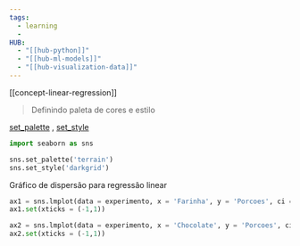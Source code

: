 ```yaml
---
tags:
  - learning
  - 
HUB:
  - "[[hub-python]]"
  - "[[hub-ml-models]]"
  - "[[hub-visualization-data]]"
---
```


[[concept-linear-regression]]
> Definindo paleta de cores e estilo 

[set_palette](https://seaborn.pydata.org/generated/seaborn.set_palette.html) , [set_style](https://seaborn.pydata.org/generated/seaborn.set_style.html)
``` python
import seaborn as sns

sns.set_palette('terrain')
sns.set_style('darkgrid')
```

Gráfico de dispersão para regressão linear
```python
ax1 = sns.lmplot(data = experimento, x = 'Farinha', y = 'Porcoes', ci = None, hue = 'Chocolate')
ax1.set(xticks = (-1,1))

ax2 = sns.lmplot(data = experimento, x = 'Chocolate', y = 'Porcoes', ci = None, hue = 'Farinha'     )
ax2.set(xticks = (-1,1))
```

